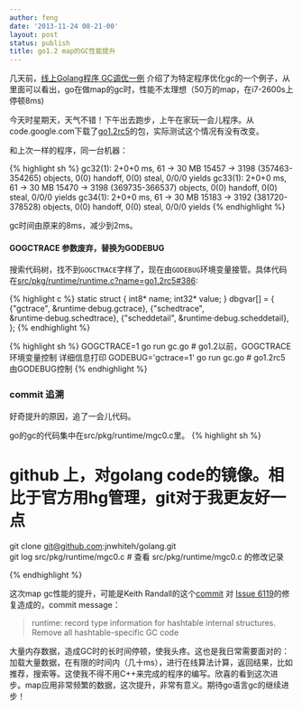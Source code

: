 ```yaml
---
author: feng
date: '2013-11-24 08-21-00'
layout: post
status: publish
title: go1.2 map的GC性能提升
---
```


几天前，[线上Golang程序 GC调优一例](http://shenfeng.me/go-gc-optimize-map.html)
介绍了为特定程序优化gc的一个例子，从里面可以看出，go在做map的gc时，性能不太理想（50万的map，在i7-2600s上停顿8ms)

今天时星期天，天气不错！下午出去跑步，上午在家玩一会儿程序。从code.google.com下载了[go1.2rc5](https://code.google.com/p/go/downloads/detail?name=go1.2rc5.linux-amd64.tar.gz&can=2&q=)的包，实际测试这个情况有没有改变。

和上次一样的程序，同一台机器：

{% highlight sh %}
gc32(1): 2+0+0 ms, 61 -> 30 MB 15457 -> 3198 (357463-354265) objects, 0(0) handoff, 0(0) steal, 0/0/0 yields
gc33(1): 2+0+0 ms, 61 -> 30 MB 15470 -> 3198 (369735-366537) objects, 0(0) handoff, 0(0) steal, 0/0/0 yields
gc34(1): 2+0+0 ms, 61 -> 30 MB 15183 -> 3192 (381720-378528) objects, 0(0) handoff, 0(0) steal, 0/0/0 yields
{% endhighlight %}

gc时间由原来的8ms，减少到2ms。

#### GOGCTRACE 参数废弃，替换为GODEBUG

搜索代码树，找不到`GOGCTRACE`字样了，现在由`GODEBUG`环境变量接管。具体代码在[src/pkg/runtime/runtime.c?name=go1.2rc5#386](https://code.google.com/p/go/source/browse/src/pkg/runtime/runtime.c?name=go1.2rc5#386):

{% highlight c %}
static struct {
        int8*   name;
        int32*  value;
} dbgvar[] = {
        {"gctrace", &runtime·debug.gctrace},
        {"schedtrace", &runtime·debug.schedtrace},
        {"scheddetail", &runtime·debug.scheddetail},
};
{% endhighlight %}

{% highlight sh %}
GOGCTRACE=1 go run gc.go  # go1.2以前，GOGCTRACE环境变量控制 详细信息打印
GODEBUG='gctrace=1' go run gc.go  # go1.2rc5 由GODEBUG控制
{% endhighlight %}

### commit 追溯

好奇提升的原因，追了一会儿代码。

go的gc的代码集中在src/pkg/runtime/mgc0.c里。
{% highlight sh %}
# github 上，对golang code的镜像。相比于官方用hg管理，git对于我更友好一点
git clone git@github.com:jnwhiteh/golang.git  
git log src/pkg/runtime/mgc0.c   # 查看 src/pkg/runtime/mgc0.c 的修改记录

{% endhighlight %}

这次map gc性能的提升，可能是Keith Randall的这个[commit](https://github.com/jnwhiteh/golang/commit/8680fa6ebf521b712e57ce3400a1139b3d273de4) 对 [Issue 6119](https://code.google.com/p/go/issues/detail?id=6119)的修复造成的，commit message：

> runtime: record type information for hashtable internal structures.  Remove all hashtable-specific GC code

大量内存数据，造成GC时的长时间停顿，使我头疼。这也是我日常需要面对的：加载大量数据，在有限的时间内（几十ms），进行在线算法计算，返回结果，比如推荐，搜索等。这使我不得不用C++来完成的程序的编写。欣喜的看到这次进步。map应用非常频繁的数据，这次提升，非常有意义。期待go语言gc的继续进步！
